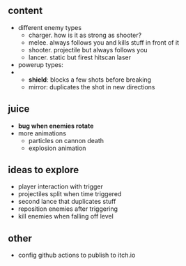 ## content
- different enemy types
  - charger. how is it as strong as shooter?
  - melee. always follows you and kills stuff in front of it
  - shooter. projectile but always follows you
  - lancer. static but firest hitscan laser
- powerup types:
- - **shield**: blocks a few shots before breaking
  - mirror: duplicates the shot in new directions

## juice
- **bug when enemies rotate**
- more animations
  - particles on cannon death
  - explosion animation

## ideas to explore
- player interaction with trigger
- projectiles split when time triggered
- second lance that duplicates stuff
- reposition enemies after triggering
- kill enemies when falling off level

## other
- config github actions to publish to itch.io